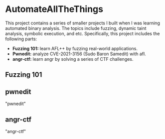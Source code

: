 # AutomateAllTheThings

This project contains a series of smaller projects I built when I was learning automated binary analysis. The topics include fuzzing, dynamic taint analysis, symbolic execution, and etc. Specifically, this project includes the following parts:

- **Fuzzing 101:** learn AFL++ by fuzzing real-world applications.
- **Pwnedit:** analyze CVE-2021-3156 (Sudo Baron Samedit) with afl.
- **angr-ctf:** learn angr by solving a series of CTF challenges.

## Fuzzing 101



## pwnedit

"pwnedit" 

## angr-ctf

"angr-ctf"
